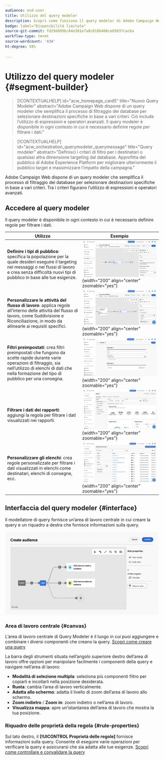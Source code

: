 ```yaml
---
audience: end-user
title: Utilizzo del query modeler
description: Scopri come funziona il query modeler di Adobe Campaign Web.
badge: label="Disponibilità limitata"
source-git-commit: fd29d499bc84e381e7a8c016b468ce85837cac6a
workflow-type: tm+mt
source-wordcount: '434'
ht-degree: 58%

---
```


# Utilizzo del query modeler {#segment-builder}


>[!CONTEXTUALHELP]
>id="acw_homepage_card5"
>title="Nuovo Query Modeler"
>abstract="Adobe Campaign Web dispone di un query modeler che semplifica il processo di filtraggio dei database per selezionare destinazioni specifiche in base a vari criteri. Ciò include l’utilizzo di espressioni e operatori avanzati. Il query modeler è disponibile in ogni contesto in cui è necessario definire regole per filtrare i dati."

>[!CONTEXTUALHELP]
>id="acw_orchestration_querymodeler_querymessage"
>title="Query modeler"
>abstract="Definisci i criteri di filtro per i destinatari o qualsiasi altra dimensione targeting dal database. Approfitta del pubblico di Adobe Experience Platform per migliorare ulteriormente il pubblico target e massimizzare l’impatto della campagna."

Adobe Campaign Web dispone di un query modeler che semplifica il processo di filtraggio dei database per selezionare destinazioni specifiche in base a vari criteri. Tra i criteri figurano l’utilizzo di espressioni e operatori avanzati.

## Accedere al query modeler

Il query modeler è disponibile in ogni contesto in cui è necessario definire regole per filtrare i dati.

| Utilizzo | Esempio |
|  ---  |  ---  |
| **Definire i tipi di pubblico**: specifica la popolazione per la quale desideri eseguire il targeting nei messaggi o nei flussi di lavoro e crea senza difficoltà nuovi tipi di pubblico in base alle tue esigenze. | ![](assets/access-audience.png){width="200" align="center" zoomable="yes"} |
| **Personalizzare le attività del flusso di lavoro**: applica regole all’interno delle attività del flusso di lavoro, come Suddivisione e Riconciliazione, in modo da allinearle ai requisiti specifici. | ![](assets/access-workflow.png){width="200" align="center" zoomable="yes"} |
| **Filtri preimpostati**: crea filtri preimpostati che fungono da scelte rapide durante varie operazioni di filtraggio, sia nell’utilizzo di elenchi di dati che nella formazione del tipo di pubblico per una consegna. | ![](assets/access-predefined-filter.png){width="200" align="center" zoomable="yes"} |
| **Filtrare i dati dei rapporti**: aggiungi la regola per filtrare i dati visualizzati nei rapporti. | ![](assets/access-reports.png){width="200" align="center" zoomable="yes"} |
| **Personalizzare gli elenchi**: crea regole personalizzate per filtrare i dati visualizzati in elenchi come destinatari, elenchi di consegne, ecc. | ![](assets/access-lists.png){width="200" align="center" zoomable="yes"} |

<!--**Dynamize content**: make your content dynamic by creating conditions that define which content should be displayed to different recipients, ensuring personalized and relevant messaging.

+++Example

![](assets/access-audience.png)

 +++
-->

## Interfaccia del query modeler {#interface}

Il modellatore di query fornisce un’area di lavoro centrale in cui creare la query e un riquadro a destra che fornisce informazioni sulla query.

![](assets/query-interface.png)

### Area di lavoro centrale {#canvas}

L’area di lavoro centrale di Query Modeler è il luogo in cui puoi aggiungere e combinare i diversi componenti che creano la query. [Scopri come creare una query](build-query.md)

La barra degli strumenti situata nell’angolo superiore destro dell’area di lavoro offre opzioni per manipolare facilmente i componenti della query e navigare nell’area di lavoro:

* **Modalità di selezione multipla**: seleziona più componenti filtro per copiarli e incollarli nella posizione desiderata.
* **Ruota**: cambia l’area di lavoro verticalmente.
* **Adatta allo schermo**: adatta il livello di zoom dell’area di lavoro allo schermo.
* **Zoom indietro** / **Zoom in**: zoom indietro o nell’area di lavoro.
* **Visualizza mappa**: apre un’istantanea dell’area di lavoro che mostra la tua posizione.

### Riquadro delle proprietà della regola {#rule-properties}

Sul lato destro, il **[!UICONTROL Proprietà delle regole]** fornisce informazioni sulla query. Consente di eseguire varie operazioni per verificare la query e assicurarsi che sia adatta alle tue esigenze. [Scopri come controllare e convalidare la query](build-query.md#check-and-validate-your-query)
